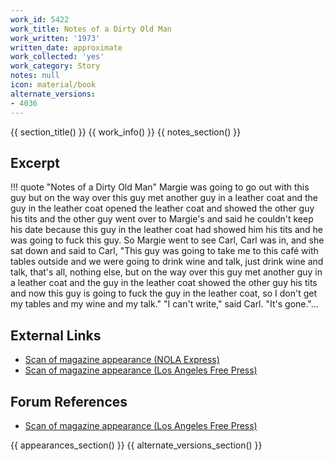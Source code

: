 ```yaml
---
work_id: 5422
work_title: Notes of a Dirty Old Man
work_written: '1973'
written_date: approximate
work_collected: 'yes'
work_category: Story
notes: null
icon: material/book
alternate_versions:
- 4036
---
```


{{ section_title() }}
{{ work_info() }}
{{ notes_section() }}
## Excerpt
!!! quote "Notes of a Dirty Old Man"
    Margie was going to go out with this guy but on the way over this guy met another guy in a leather coat and the guy in the leather coat opened the leather coat and showed the other guy his tits and the other guy went over to Margie's and said he couldn't keep his date because this guy in the leather coat had showed him his tits and he was going to fuck this guy. So Margie went to see Carl, Carl was in, and she sat down and said to Carl, "This guy was going to take me to this café with tables outside and we were going to drink wine and talk, just drink wine and talk, that's all, nothing else, but on the way over this guy met another guy in a leather coat and the guy in the leather coat showed the other guy his tits and now this guy is going to fuck the guy in the leather coat, so I don't get my tables and my wine and my talk."
    "I can't write," said Carl. "It's gone."...

## External Links
- [Scan of magazine appearance (NOLA Express)](https://www.jstor.org/action/doBasicSearch?Query=%22nola+express%22)
- [Scan of magazine appearance (Los Angeles Free Press)](https://www.jstor.org/action/doBasicSearch?Query=pt%3A%28%22Los+Angeles+Free+Press%22%29)

## Forum References
- [Scan of magazine appearance (Los Angeles Free Press)](https://bukowskiforum.com/threads/l-a-free-press-february-2-1973.11720/)

{{ appearances_section() }}
{{ alternate_versions_section() }}